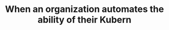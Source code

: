 ---
layout: all-exams
title: "When an organization automates the ability of their Kubern"
blurb: "The ability to scale up and to scale down is known as elasticity. The ability to write programs that can automate the allocation and deallocation of reso"
quid: 286
---